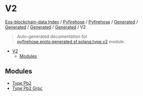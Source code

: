 # V2

[Eos-blockchain-data Index](../../../../../../../README.md#eos-blockchain-data-index) /
[Pyfirehose](../../../../../../index.md#pyfirehose) /
[Pyfirehose](../../../../../../index.md#pyfirehose) /
[Generated](../../../../index.md#generated) /
[Generated](../../../../index.md#generated) /
[Generated](../../../../index.md#generated) /
[Generated](../../../../index.md#generated) /
V2

> Auto-generated documentation for [pyfirehose.proto.generated.sf.solana.type.v2](https://github.com/Krow10/eos-blockchain-data/blob/main/pyfirehose/proto/generated/sf/solana/type/v2/__init__.py) module.

- [V2](#v2)
  - [Modules](#modules)

## Modules

- [Type Pb2](./type_pb2.md)
- [Type Pb2 Grpc](./type_pb2_grpc.md)